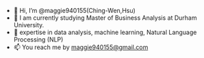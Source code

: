 - 👋 Hi, I’m @maggie940155(Ching-Wen,Hsu)
- 🏫 I am currently studying Master of Business Analysis at Durham University.
- 💞 expertise in data analysis, machine learning, Natural Language Processing (NLP)
- 📫 You reach me by maggie940155@gmail.com

<!---
maggie940155/maggie940155 is a ✨ special ✨ repository because its `README.md` (this file) appears on your GitHub profile.
You can click the Preview link to take a look at your changes.
--->
